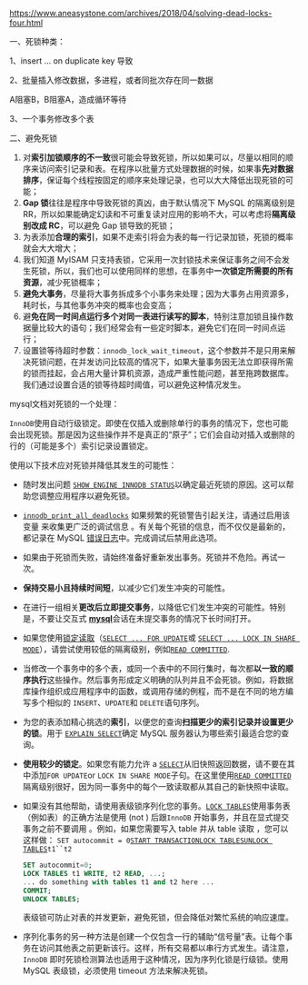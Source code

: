 https://www.aneasystone.com/archives/2018/04/solving-dead-locks-four.html

一、死锁种类：

1、insert ... on duplicate key 导致

2、批量插入修改数据，多进程，或者同批次存在同一数据

A阻塞B，B阻塞A，造成循环等待

3、一个事务修改多个表



二、避免死锁

1. 对**索引加锁顺序的不一致**很可能会导致死锁，所以如果可以，尽量以相同的顺序来访问索引记录和表。在程序以批量方式处理数据的时候，如果事**先对数据排序**，保证每个线程按固定的顺序来处理记录，也可以大大降低出现死锁的可能；
2. **Gap 锁**往往是程序中导致死锁的真凶，由于默认情况下 MySQL 的隔离级别是 RR，所以如果能确定幻读和不可重复读对应用的影响不大，可以考虑将**隔离级别改成 RC**，可以避免 Gap 锁导致的死锁；
3. 为表添加**合理的索引**，如果不走索引将会为表的每一行记录加锁，死锁的概率就会大大增大；
4. 我们知道 MyISAM 只支持表锁，它采用一次封锁技术来保证事务之间不会发生死锁，所以，我们也可以使用同样的思想，在事务中**一次锁定所需要的所有资源**，减少死锁概率；
5. **避免大事务**，尽量将大事务拆成多个小事务来处理；因为大事务占用资源多，耗时长，与其他事务冲突的概率也会变高；
6. 避**免在同一时间点运行多个对同一表进行读写的脚本**，特别注意加锁且操作数据量比较大的语句；我们经常会有一些定时脚本，避免它们在同一时间点运行；
7. 设置锁等待超时参数：`innodb_lock_wait_timeout`，这个参数并不是只用来解决死锁问题，在并发访问比较高的情况下，如果大量事务因无法立即获得所需的锁而挂起，会占用大量计算机资源，造成严重性能问题，甚至拖跨数据库。我们通过设置合适的锁等待超时阈值，可以避免这种情况发生。



mysql文档对死锁的一个处理：

`InnoDB`使用自动行级锁定。即使在仅插入或删除单行的事务的情况下，您也可能会出现死锁。那是因为这些操作并不是真正的“原子”；它们会自动对插入或删除的行的（可能是多个）索引记录设置锁定。



使用以下技术应对死锁并降低其发生的可能性：

- 随时发出问题 [`SHOW ENGINE INNODB STATUS`](https://dev.mysql.com/doc/refman/5.6/en/show-engine.html)以确定最近死锁的原因。这可以帮助您调整应用程序以避免死锁。

- [`innodb_print_all_deadlocks`](https://dev.mysql.com/doc/refman/5.6/en/innodb-parameters.html#sysvar_innodb_print_all_deadlocks) 如果频繁的死锁警告引起关注，请通过启用该变量 来收集更广泛的调试信息 。有关每个死锁的信息，而不仅仅是最新的，都记录在 MySQL [错误日志](https://dev.mysql.com/doc/refman/5.6/en/glossary.html#glos_error_log)中。完成调试后禁用此选项。

- 如果由于死锁而失败，请始终准备好重新发出事务。死锁并不危险。再试一次。

- **保持交易小且持续时间短**，以减少它们发生冲突的可能性。

- 在进行一组相关**更改后立即提交事务**，以降低它们发生冲突的可能性。特别是，不要让交互式 [**mysql**](https://dev.mysql.com/doc/refman/5.6/en/mysql.html)会话在未提交事务的情况下长时间打开。

- 如果您使用[锁定读取](https://dev.mysql.com/doc/refman/5.6/en/glossary.html#glos_locking_read)（[`SELECT ... FOR UPDATE`](https://dev.mysql.com/doc/refman/5.6/en/select.html)或 [`SELECT ... LOCK IN SHARE MODE`](https://dev.mysql.com/doc/refman/5.6/en/select.html)），请尝试使用较低的隔离级别，例如[`READ COMMITTED`](https://dev.mysql.com/doc/refman/5.6/en/innodb-transaction-isolation-levels.html#isolevel_read-committed).

- 当修改一个事务中的多个表，或同一个表中的不同行集时，每次都**以一致的顺序执行**这些操作。然后事务形成定义明确的队列并且不会死锁。例如，将数据库操作组织成应用程序中的函数，或调用存储的例程，而不是在不同的地方编写多个相似的 `INSERT`、`UPDATE`和 `DELETE`语句序列。

- 为您的表添加精心挑选的**索引**，以便您的查询**扫描更少的索引记录并设置更少的锁**。用于 [`EXPLAIN SELECT`](https://dev.mysql.com/doc/refman/5.6/en/explain.html)确定 MySQL 服务器认为哪些索引最适合您的查询。

- **使用较少的锁定**。如果您有能力允许 a [`SELECT`](https://dev.mysql.com/doc/refman/5.6/en/select.html)从旧快照返回数据，请不要在其中添加`FOR UPDATE`or `LOCK IN SHARE MODE`子句。在这里使用[`READ COMMITTED`](https://dev.mysql.com/doc/refman/5.6/en/innodb-transaction-isolation-levels.html#isolevel_read-committed) 隔离级别很好，因为同一事务中的每个一致读取都从其自己的新快照中读取。

- 如果没有其他帮助，请使用表级锁序列化您的事务。[`LOCK TABLES`](https://dev.mysql.com/doc/refman/5.6/en/lock-tables.html)使用事务表（例如表）的正确方法是使用 (not ) 后跟`InnoDB` 开始事务，并且在显式提交事务之前不要调用 。例如，如果您需要写入 table 并从 table 读取 ，您可以这样做： `SET autocommit = 0`[`START TRANSACTION`](https://dev.mysql.com/doc/refman/5.6/en/commit.html)[`LOCK TABLES`](https://dev.mysql.com/doc/refman/5.6/en/lock-tables.html)[`UNLOCK TABLES`](https://dev.mysql.com/doc/refman/5.6/en/lock-tables.html)`t1``t2`

  ```sql
  SET autocommit=0;
  LOCK TABLES t1 WRITE, t2 READ, ...;
  ... do something with tables t1 and t2 here ...
  COMMIT;
  UNLOCK TABLES;
  ```

  表级锁可防止对表的并发更新，避免死锁，但会降低对繁忙系统的响应速度。

- 序列化事务的另一种方法是创建一个仅包含一行的辅助“信号量”表。让每个事务在访问其他表之前更新该行。这样，所有交易都以串行方式发生。请注意，`InnoDB` 即时死锁检测算法也适用于这种情况，因为序列化锁是行级锁。使用 MySQL 表级锁，必须使用 timeout 方法来解决死锁。